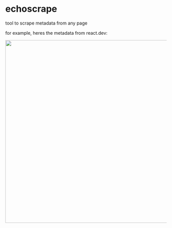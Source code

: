 # echoscrape

tool to scrape metadata from any page

for example, heres the metadata from react.dev:

<img width="572" src="https://github.com/user-attachments/assets/25a8fa08-dc71-4bc3-8d2e-c12d9d84c673" />

